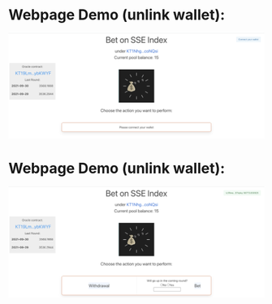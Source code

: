# Webpage Demo (unlink wallet):
![alt text](./demo_webpage_unit.png)

# Webpage Demo (unlink wallet):
![alt text](./demo_webpage_init.png)
